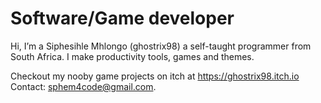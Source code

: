 # Software/Game developer

Hi, I’m a Siphesihle Mhlongo (ghostrix98) a self-taught programmer from South Africa. I make productivity tools, games and themes.

Checkout my nooby game projects on itch at https://ghostrix98.itch.io
<br>Contact: sphem4code@gmail.com.

<!---
ghostrix98/ghostrix98 is a ✨ special ✨ repository because its `README.md` (this file) appears on your GitHub profile.
You can click the Preview link to take a look at your changes.
--->
